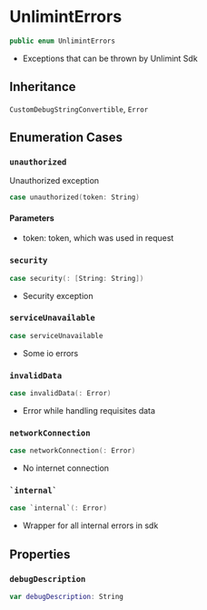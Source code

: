 # UnlimintErrors

``` swift
public enum UnlimintErrors
```

  - Exceptions that can be thrown by Unlimint Sdk

## Inheritance

`CustomDebugStringConvertible`, `Error`

## Enumeration Cases

### `unauthorized`

Unauthorized exception

``` swift
case unauthorized(token: String)
```

#### Parameters

  - token: token, which was used in request

### `security`

``` swift
case security(: [String: String])
```

  - Security exception

### `serviceUnavailable`

``` swift
case serviceUnavailable
```

  - Some io errors

### `invalidData`

``` swift
case invalidData(: Error)
```

  - Error while handling requisites data

### `networkConnection`

``` swift
case networkConnection(: Error)
```

  - No internet connection

### `` `internal` ``

``` swift
case `internal`(: Error)
```

  - Wrapper for all internal errors in sdk

## Properties

### `debugDescription`

``` swift
var debugDescription: String
```
